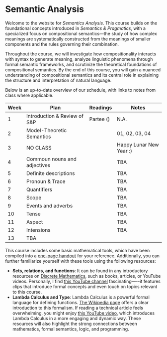 # Semantic Analysis

Welcome to the website for *Semantics Analysis*. This course builds on the foundational concepts introduced in *Semantics & Pragmatics*, with a specialized focus on compositional semantics—the study of how complex meanings are systematically constructed from the meanings of smaller components and the rules governing their combination. 

Throughout the course, we will investigate how compositionality interacts with syntax to generate meaning, analyze linguistic phenomena through formal semantic frameworks, and scrutinize the theoretical foundations of compositional semantics. By the end of this course, you will gain a nuanced understanding of compositional semantics and its central role in explaining the structure and interpretation of natural language.  

Below is an up-to-date overview of our schedule, with links to notes from class where applicable.

| Week | Plan | Readings | Notes |
| ---- | ---- | -------- | ----- |
| 1 | Introduction & Review of S&P | Partee () | N.A. |
| 2 | Model-Theoretic Semantics  |  | 01, 02, 03, 04 |
| 3 | NO CLASS |  | Happy Lunar New Year :) |
| 4 | Commoun nouns and adjectives |  | TBA |
| 5 | Definite descriptions | | TBA |
| 6 | Pronoun & Trace |  | TBA |
| 7 | Quantifiers |  | TBA |
| 8 | Scope | | TBA |
| 9 | Events and adverbs | | TBA |
| 10 | Tense |  | TBA |
| 11 | Aspect | | TBA | 
| 12 | Intensions | | TBA |
| 13 | TBA | | | 

This course includes some basic mathematical tools, which have been compiled into a [one-page handout](https://github.com/haozeli-ling/Semantic-Analysis/blob/main/notes_formal_tools.pdf) for your reference. Additionally, you can further familiarize yourself with these tools using the following resources:
- **Sets, relations, and functions**: It can be found in any introductory resources on [Discrete Mathematics](https://en.wikipedia.org/wiki/Discrete_mathematics), such as books, articles, or YouTube videos. Personally, I find [this YouTube channel](https://www.youtube.com/@Trevtutor/featured) fascinating—--it features clips that introduce formal concepts and even touch on topics relevant to this course. 
- **Lambda Calculus and Type**: Lambda Calculus is a powerful formal language for defining functions. [The Wikipedia page](https://en.wikipedia.org/wiki/Lambda_calculus) offers a clear introduction to this formalism. If reading a technical article feels overwhelming, you might enjoy [this YouTube video](https://www.youtube.com/watch?v=ViPNHMSUcog&t=406s), which introduces Lambda Calculus in a more engaging and dynamic way. These resources will also highlight the strong connections between mathematics, formal semantics, logic, and programming.  
